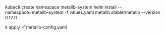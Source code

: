 kubectl create namespace metallb-system
helm install --namespace=metallb-system  -f values.yaml metallb  stable/metallb --version 0.12.0


k apply -f metallb-config.yaml 
